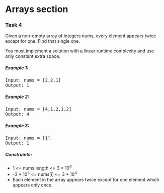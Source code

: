 <h1>Arrays section</h1>

<h3>Task 4</h2>
<p>Given a non-empty array of integers nums, every element appears twice except for one. Find that single one.</p>
<p>You must implement a solution with a linear runtime complexity and use only constant extra space.</p>
   
<h5>Example 1:</h5>
<pre>
Input: nums = [2,2,1]
Output: 1
</pre>

<h5>Example 2:</h5>
<pre>
Input: nums = [4,1,2,1,2]
Output: 4
</pre>

<h5>Example 3:</h5>
<pre>
Input: nums = [1]
Output: 1
</pre> 

<h5>Constraints:</h5>
<ul>
<li>1 <= nums.length <= 3 * 10<sup>4</sup></li>
<li>-3 * 10<sup>4</sup> <= nums[i] <= 3 * 10<sup>4</sup></li>
<li>Each element in the array appears twice except for one element which appears only once.</li>
</ul> 
